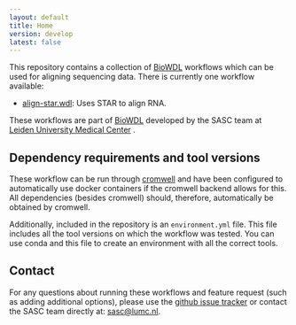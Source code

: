 ```yaml
---
layout: default
title: Home
version: develop
latest: false
---
```


This repository contains a collection of [BioWDL](https://github.com/biowdl)
workflows which can be used for aligning sequencing data. There is currently
one workflow available:
- [align-star.wdl](./align-star.html): Uses STAR to align RNA.

These workflows are part of [BioWDL](https://biowdl.github.io/)
developed by the SASC team at [Leiden University Medical Center](https://www.lumc.nl/)
.

## Dependency requirements and tool versions
These workflow can be run through [cromwell](https://cromwell.readthedocs.io/en/stable/)
and have been configured to automatically use docker containers if
the cromwell backend allows for this. All dependencies (besides cromwell) should,
therefore, automatically be obtained by cromwell.

Additionally, included in the repository is an `environment.yml` file. This file includes
all the tool versions on which the workflow was tested. You can use conda and
this file to create an environment with all the correct tools.

## Contact
<p>
  <!-- Obscure e-mail address for spammers -->
For any questions about running these workflows and feature request (such as
adding additional options), please use the
<a href='https://github.com/biowdl/aligning/issues'>github issue tracker</a>
or contact
 the SASC team
 directly at: <a href='&#109;&#97;&#105;&#108;&#116;&#111;&#58;&#115;&#97;&#115;&#99;&#64;&#108;&#117;&#109;&#99;&#46;&#110;&#108;'>
&#115;&#97;&#115;&#99;&#64;&#108;&#117;&#109;&#99;&#46;&#110;&#108;</a>.
</p>
